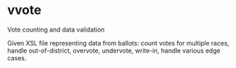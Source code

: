 # vvote
Vote counting and data validation

Given XSL file representing data from ballots: count votes for multiple races, handle out-of-district, overvote, undervote, write-in, handle various edge cases.

